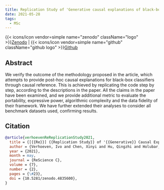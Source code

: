 ```yaml
---
title: Replication Study of 'Generative causal explanations of black-box classifiers'
date: 2021-05-28
tags:
  - MSc
---
```


{{< icons/icon vendor=simple name="zenodo" className="logo" >}}[Zenodo](https://zenodo.org/records/4835600#.YLYEtqgzZPY) | {{< icons/icon vendor=simple name="github" className="github logo" >}}[Github](https://github.com/shin-ee-chen/Generative-causal-explanations-of-black-box-classifiers)

## Abstract

We verify the outcome of the methodology proposed in the article, which attempts to
provide post-hoc causal explanations for black-box classifiers through causal reference.
This is achieved by replicating the code step by step, according to the descriptions in
the paper. All the claims in the paper have been examined, and we provide additional
metric to evaluate the portability, expressive power, algorithmic complexity and the data
fidelity of their framework. We have further extended their analyses to consider all
benchmark datasets used, confirming results.

## Citation

```bibtex
@article{verhoevenReReplicationStudy2021,
  title = {[{{Re}}] {{Replication Study}} of '{{Generative}} Causal Explanations of Black-Box Classifiers'},
  author = {Verhoeven, Ivo and Chen, Xinyi and Hu, Qingzhi and Holubar, Mario},
  year = {2021},
  month = may,
  journal = {ReScience C},
  volume = {7},
  number = {2},
  pages = {\#23},
  doi = {10.5281/zenodo.4835600},
}
```
